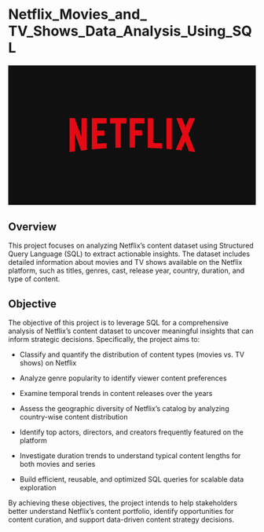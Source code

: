 # Netflix_Movies_and_ TV_Shows_Data_Analysis_Using_SQL
![Netflix_Logo](https://github.com/Manishkannoujiya/Netflix_SQL_Project/blob/main/BrandAssets_Logos_01-Wordmark.jpg)
## Overview
This project focuses on analyzing Netflix’s content dataset using Structured Query Language (SQL) to extract actionable insights. The dataset includes detailed information about movies and TV shows available on the Netflix platform, such as titles, genres, cast, release year, country, duration, and type of content.

## Objective 
The objective of this project is to leverage SQL for a comprehensive analysis of Netflix’s content dataset to uncover meaningful insights that can inform strategic decisions. Specifically, the project aims to:

* Classify and quantify the distribution of content types (movies vs. TV shows) on Netflix

* Analyze genre popularity to identify viewer content preferences

* Examine temporal trends in content releases over the years

* Assess the geographic diversity of Netflix’s catalog by analyzing country-wise content distribution

* Identify top actors, directors, and creators frequently featured on the platform

* Investigate duration trends to understand typical content lengths for both movies and series

* Build efficient, reusable, and optimized SQL queries for scalable data exploration

By achieving these objectives, the project intends to help stakeholders better understand Netflix’s content portfolio, identify opportunities for content curation, and support data-driven content strategy decisions.
